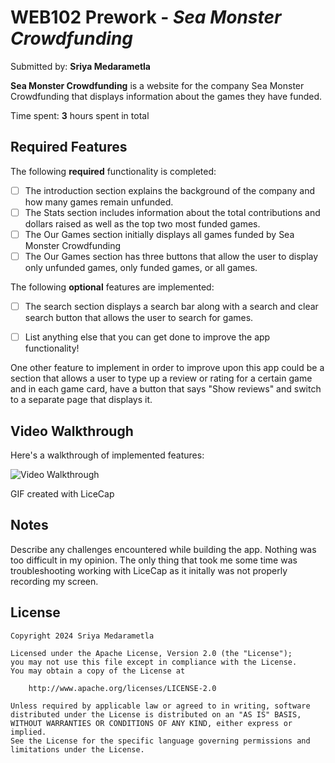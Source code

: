 # WEB102 Prework - *Sea Monster Crowdfunding*

Submitted by: **Sriya Medarametla**

**Sea Monster Crowdfunding** is a website for the company Sea Monster Crowdfunding that displays information about the games they have funded.

Time spent: **3** hours spent in total

## Required Features

The following **required** functionality is completed:

* [ ] The introduction section explains the background of the company and how many games remain unfunded.
* [ ] The Stats section includes information about the total contributions and dollars raised as well as the top two most funded games.
* [ ] The Our Games section initially displays all games funded by Sea Monster Crowdfunding
* [ ] The Our Games section has three buttons that allow the user to display only unfunded games, only funded games, or all games.

The following **optional** features are implemented:
* [ ] The search section displays a search bar along with a search and clear search button that allows the user to search for games.

* [ ] List anything else that you can get done to improve the app functionality!

One other feature to implement in order to improve upon this app could be a section that allows a user to type up a review or rating for a certain game and in each game card, have a button that says "Show reviews" and switch to a separate page that displays it.

## Video Walkthrough

Here's a walkthrough of implemented features:

<img src='https://i.imgur.com/YGXPDtE.gif' title='Video Walkthrough' width='' alt='Video Walkthrough' />

<!-- Replace this with whatever GIF tool you used! -->
GIF created with LiceCap
<!-- Recommended tools:
[Kap](https://getkap.co/) for macOS
[ScreenToGif](https://www.screentogif.com/) for Windows
[peek](https://github.com/phw/peek) for Linux. -->

## Notes

Describe any challenges encountered while building the app.
    Nothing was too difficult in my opinion. The only thing that took me some time was troubleshooting working with LiceCap as it initally was not properly recording my screen.
## License

    Copyright 2024 Sriya Medarametla

    Licensed under the Apache License, Version 2.0 (the "License");
    you may not use this file except in compliance with the License.
    You may obtain a copy of the License at

        http://www.apache.org/licenses/LICENSE-2.0

    Unless required by applicable law or agreed to in writing, software
    distributed under the License is distributed on an "AS IS" BASIS,
    WITHOUT WARRANTIES OR CONDITIONS OF ANY KIND, either express or implied.
    See the License for the specific language governing permissions and
    limitations under the License.
